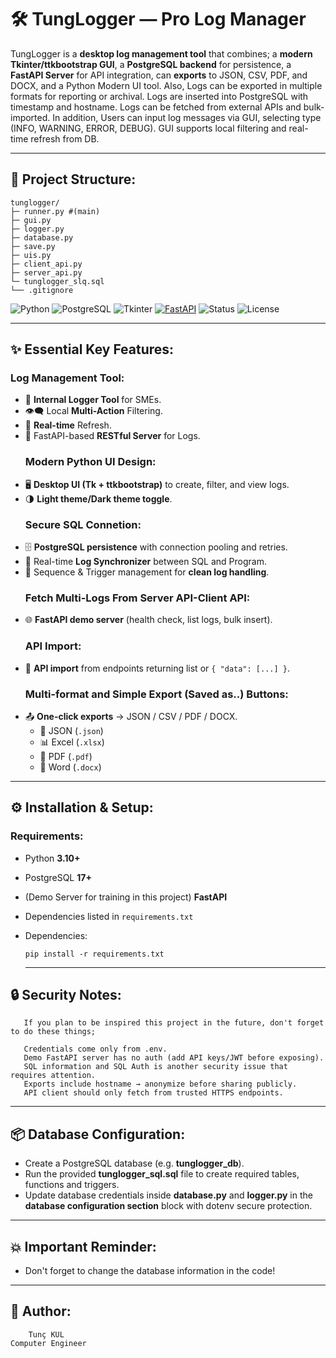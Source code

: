 # 🛠️ TungLogger — Pro Log Manager

TungLogger is a **desktop log management tool** that combines; a **modern Tkinter/ttkbootstrap GUI**, a **PostgreSQL backend** for persistence, a **FastAPI Server** for API integration, can **exports** to JSON, CSV, PDF, and DOCX, and a Python Modern UI tool.
Also, Logs can be exported in multiple formats for reporting or archival. Logs are inserted into PostgreSQL with timestamp and hostname. Logs can be fetched from external APIs and bulk-imported. 
In addition, Users can input log messages via GUI, selecting type (INFO, WARNING, ERROR, DEBUG). GUI supports local filtering and real-time refresh from DB.

---

## 📂 Project Structure:

```
tunglogger/
├─ runner.py #(main)
├─ gui.py
├─ logger.py
├─ database.py
├─ save.py
├─ uis.py
├─ client_api.py
├─ server_api.py
└─ tunglogger_slq.sql
└── .gitignore
```
![Python](https://img.shields.io/badge/Python-3.10+-blue?logo=python)
![PostgreSQL](https://img.shields.io/badge/PostgreSQL-Database-blue?logo=postgresql)
![Tkinter](https://img.shields.io/badge/UI-Tkinter-brightgreen?logo=windows)
[![FastAPI](https://img.shields.io/badge/FastAPI+-green)](https://fastapi.tiangolo.com/)
![Status](https://img.shields.io/badge/Status-Active-success)
![License](https://img.shields.io/badge/License-MIT-lightgrey)

---

## ✨ Essential Key Features:

  ### Log Management Tool:
- 💾 **Internal Logger Tool** for SMEs.
- 👁‍🗨 Local **Multi-Action** Filtering.
- 🔁 **Real-time** Refresh.
- 🔰 FastAPI-based **RESTful Server** for Logs.
  ### Modern Python UI Design:
- 🖥️ **Desktop UI (Tk + ttkbootstrap)** to create, filter, and view logs.
- 🌗 **Light theme/Dark theme toggle**.
  ### Secure SQL Connetion: 
- 🗄️ **PostgreSQL persistence** with connection pooling and retries.
- 📜 Real-time **Log Synchronizer** between SQL and Program.
- 📃 Sequence & Trigger management for **clean log handling**.
  ### Fetch Multi-Logs From Server API-Client API: 
- 🌐 **FastAPI demo server** (health check, list logs, bulk insert).
  ### API Import:  
- 🔗 **API import** from endpoints returning list or `{ "data": [...] }`.
  ### Multi-format and Simple Export (Saved as..) Buttons:  
- 📤 **One-click exports** → JSON / CSV / PDF / DOCX.
  - 📄 JSON  (`.json`)
  - 📊 Excel (`.xlsx`)  
  - 📑 PDF  (`.pdf`)
  - 📝 Word (`.docx`) 

---

## ⚙️ Installation & Setup:

### Requirements:
- Python **3.10+**
- PostgreSQL **17+**
- (Demo Server for training in this project) **FastAPI**
- Dependencies listed in `requirements.txt`
- Dependencies:
  ```
  pip install -r requirements.txt
  ```
  
  ---

## 🔒 Security Notes:
  
  ```
     If you plan to be inspired this project in the future, don't forget to do these things;
     
     Credentials come only from .env.
     Demo FastAPI server has no auth (add API keys/JWT before exposing).
     SQL information and SQL Auth is another security issue that requires attention.
     Exports include hostname → anonymize before sharing publicly.
     API client should only fetch from trusted HTTPS endpoints.
```
     
---

## 📦 Database Configuration:

- Create a PostgreSQL database (e.g. **tunglogger_db**).
- Run the provided **tunglogger_sql.sql** file to create required tables, functions and triggers.
- Update database credentials inside **database.py** and **logger.py** in the **database configuration section** block with dotenv secure protection.

---

## 💥 Important Reminder:

- Don't forget to change the database information in the code!

---


## 👑 Author:

        Tunç KUL
    Computer Engineer
